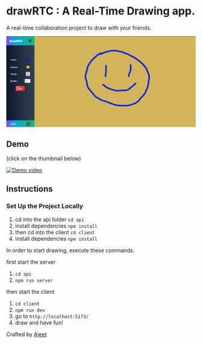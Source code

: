 # drawRTC : A Real-Time Drawing app.

A real-time collaboration project to draw with your friends.

![](./drawRTC.png)

## Demo
(click on the thumbnail below)

[![Demo video](https://img.youtube.com/vi/74T8SncLnE8/maxresdefault.jpg)](https://youtu.be/74T8SncLnE8?si=T-uwfenkqrkfhn9q?autoplay=1)

## Instructions

### Set Up the Project Locally

1. cd into the api folder `cd api`
2. install dependencies `npm install`
3. then cd into the client `cd client`
4. install dependencies `npm install`

In order to start drawing, execute these commands.

first start the server

1. `cd api`
2. `npm run server`

then start the client

1. `cd client`
2. `npm run dev`
3. go to `http://localhost:5173/`
4. draw and have fun!

Crafted by [Ajeet](https://x.com/ajeetonx)
